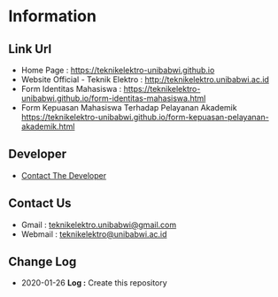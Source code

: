 # Information
## Link Url
* Home Page : https://teknikelektro-unibabwi.github.io
* Website Official - Teknik Elektro : http://teknikelektro.unibabwi.ac.id
* Form Identitas Mahasiswa : https://teknikelektro-unibabwi.github.io/form-identitas-mahasiswa.html
* Form Kepuasan Mahasiswa Terhadap Pelayanan Akademik https://teknikelektro-unibabwi.github.io/form-kepuasan-pelayanan-akademik.html
## Developer
* <a href="https://github.com/ardirjs">Contact The Developer</a>
## Contact Us
* Gmail : teknikelektro.unibabwi@gmail.com
* Webmail : teknikelektro@unibabwi.ac.id
## Change Log
* 2020-01-26 **Log :** Create this repository
